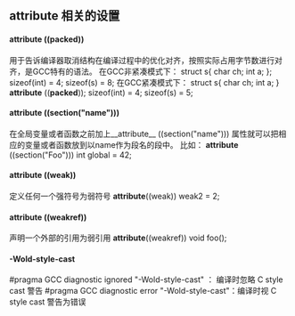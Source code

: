 ## __attribute__ 相关的设置
#### __attribute__ ((__packed__))
用于告诉编译器取消结构在编译过程中的优化对齐，按照实际占用字节数进行对齐，是GCC特有的语法。
在GCC非紧凑模式下：
struct s{ char ch; int a; }; sizeof(int) = 4; sizeof(s) = 8;
在GCC紧凑模式下：
struct s{ char ch; int a; } __attribute__ ((__packed__));  sizeof(int) = 4; sizeof(s) = 5;

#### __attribute__ ((section("name")))
在全局变量或者函数之前加上__attribute__ ((section("name"))) 属性就可以把相应的变量或者函数放到以name作为段名的段中。
比如：
__attribute__ ((section("Foo"))) int global = 42;

#### __attribute__ ((weak))
定义任何一个强符号为弱符号
__attribute__((weak)) weak2 = 2;


#### __attribute__ ((weakref))
声明一个外部的引用为弱引用
__attribute__((weakref)) void foo();

#### -Wold-style-cast
#pragma GCC diagnostic ignored "-Wold-style-cast" ： 编译时忽略 C style cast 警告
#pragma GCC diagnostic error "-Wold-style-cast"：编译时视 C style cast 警告为错误